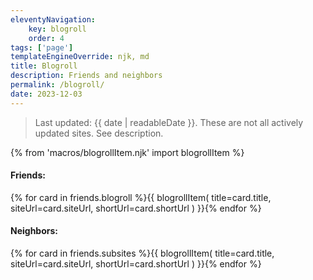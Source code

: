 ```yaml
---
eleventyNavigation:
    key: blogroll
    order: 4
tags: ['page']
templateEngineOverride: njk, md
title: Blogroll
description: Friends and neighbors
permalink: /blogroll/
date: 2023-12-03
---
```


> Last updated: {{ date | readableDate }}. These are not all actively updated sites. See description.

{% from 'macros/blogrollItem.njk' import blogrollItem %}

#### Friends:

<div class="display-columns display-columns--two slide-up-half-slow mr-auto mt-sm mb-sm">
        {% for card in friends.blogroll %}{{ blogrollItem(
            title=card.title,
            siteUrl=card.siteUrl,
            shortUrl=card.shortUrl
        ) }}{% endfor %}
</div>

#### Neighbors:
<div class="display-columns display-columns--two slide-up-half-slow mr-auto mt-sm mb-sm">
        {% for card in friends.subsites %}{{ blogrollItem(
            title=card.title,
            siteUrl=card.siteUrl,
            shortUrl=card.shortUrl
        ) }}{% endfor %}
</div>
